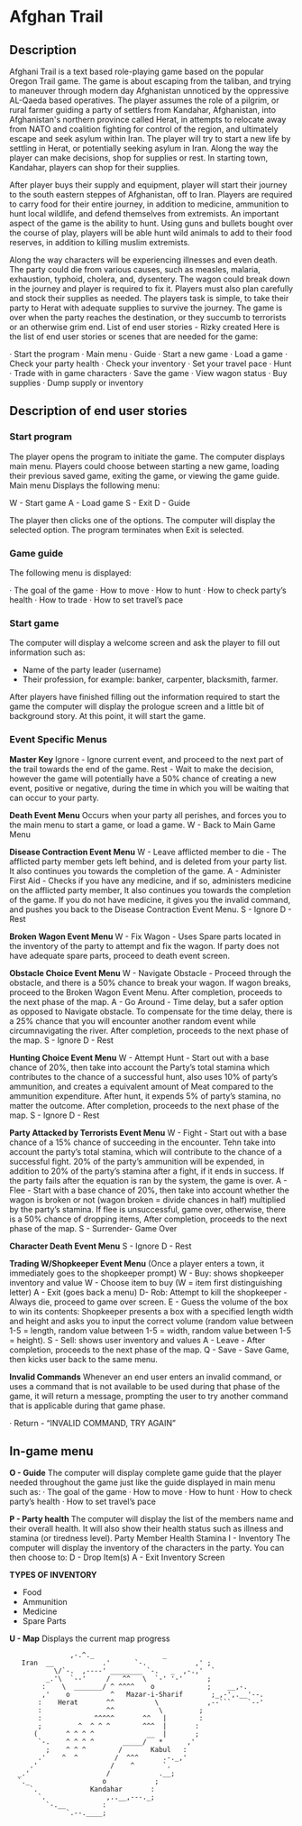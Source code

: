 # Afghan Trail      
## Description
Afghani Trail is a text based role-playing game based on the popular Oregon Trail game. The game is about escaping from the taliban, and trying to maneuver through modern day Afghanistan unnoticed by the oppressive AL-Qaeda based operatives. The player assumes the role of a pilgrim, or rural farmer guiding a party of settlers from Kandahar, Afghanistan, into Afghanistan's northern province called Herat, in attempts to relocate away from NATO and coalition fighting for control of the region, and ultimately escape and seek asylum within Iran. The player will try to start a new life by settling in Herat, or potentially seeking asylum in Iran. Along the way the player can make decisions, shop for supplies or rest. In starting town, Kandahar, players can shop for their supplies.

After player buys their supply and equipment, player will start their journey to the south eastern steppes of Afghanistan, off to Iran. Players are required to carry food for their entire journey, in addition to medicine, ammunition to hunt local wildlife, and defend themselves from extremists. An important aspect of the game is the ability to hunt. Using guns and bullets bought over the course of play, players will be able hunt wild animals to add to their food reserves, in addition to killing muslim extremists.

Along the way characters will be experiencing illnesses and even death. The party could die from various causes, such as measles, malaria, exhaustion, typhoid, cholera, and, dysentery. The wagon could break down in the journey and player is required to fix it. Players must also plan carefully and stock their supplies as needed. The players task is simple, to take their party to Herat with adequate supplies to survive the journey. The game is over when the party reaches the destination, or they succumb to terrorists or an otherwise grim end.
List of end user stories - Rizky created 
Here is the list of end user stories or scenes that are needed for the game:

·         Start the program
·         Main menu
·         Guide
·         Start a new game
·         Load a game
·         Check your party health
·         Check your inventory
·         Set your travel pace
·         Hunt
·         Trade with in game characters
·         Save the game
·         View wagon status
·         Buy supplies
·         Dump supply or inventory

## Description of end user stories
### Start program 
The player opens the program to initiate the game. The computer displays main menu. Players could choose between starting a new game, loading their previous saved game, exiting the game, or viewing the game guide.
Main menu
Displays the following menu:

W - Start game
A - Load game
S - Exit
D - Guide

The player then clicks one of the options. The computer will display the selected option. The program terminates when Exit is selected.

### Game guide
The following menu is displayed:

·         The goal of the game
·         How to move
·         How to hunt
·         How to check party’s health
·         How to trade
·         How to set travel’s pace

### Start game
The computer will display a welcome screen and ask the player to fill out information such as:           
- Name of the party leader (username)
- Their profession, for example: banker, carpenter, blacksmith, farmer.

After players have finished filling out the information required to start the game the computer will display the prologue screen and a little bit of background story. At this point, it will start the game.

### Event Specific Menus
**Master Key** 
Ignore - Ignore current event, and proceed to the next part of the trail towards the end of the game.
Rest - Wait to make the decision, however the game will potentially have a 50% chance of creating a new event, positive or negative, during the time in which you will be waiting that can occur to your party.


**Death Event Menu** 
Occurs when your party all perishes, and forces you to the main menu to start a game, or load a game.
W - Back to Main Game Menu

**Disease Contraction Event Menu** 
W - Leave afflicted member to die - The afflicted party member gets left behind, and is deleted from your party list. It also continues you towards the completion of the game.
A - Administer First Aid - Checks if you have any medicine, and if so, administers medicine on the afflicted party member,  It also continues you towards the completion of the game. If you do not have medicine, it gives you the invalid command, and pushes you back to the Disease Contraction Event Menu.
S - Ignore
D - Rest

**Broken Wagon Event Menu** 
W - Fix Wagon - Uses Spare parts located in the inventory of the party to attempt and fix the wagon. If party does not have adequate spare parts, proceed to death event screen. 

**Obstacle Choice Event Menu**
W - Navigate Obstacle - Proceed through the obstacle, and there is a 50% chance to break your wagon. If wagon breaks, proceed to the Broken Wagon Event Menu. After completion, proceeds to the next phase of the map.
A - Go Around - Time delay, but a safer option as opposed to Navigate obstacle. To compensate for the time delay, there is a 25% chance that you will encounter another random event while circumnavigating the river. After completion, proceeds to the next phase of the map.
S - Ignore
D - Rest

**Hunting Choice Event Menu**
W - Attempt Hunt - Start out with a base chance of 20%, then take into account the Party’s total stamina which contributes to the chance of a successful hunt, also uses 10% of party’s ammunition, and creates a equivalent amount of Meat compared to the ammunition expenditure. After hunt, it expends 5% of party’s stamina, no matter the outcome. After completion, proceeds to the next phase of the map.
S - Ignore
D - Rest

**Party Attacked by Terrorists Event Menu**
W - Fight - Start out with a base chance of a 15% chance of succeeding in the encounter. Tehn take into account the party’s total stamina, which will contribute to the chance of a successful fight. 20% of the party’s ammunition will be expended, in addition to 20% of the party’s stamina after a fight, if it ends in success. If the party fails after the equation is ran by the system, the game is over. 
A - Flee - Start with a base chance of 20%, then take into account whether the wagon is broken or not (wagon broken = divide chances in half) multiplied by the party’s stamina. If flee is unsuccessful, game over, otherwise, there is a 50% chance of dropping items, After completion, proceeds to the next phase of the map.
S - Surrender- Game Over

**Character Death Event Menu**
S - Ignore 
D - Rest

**Trading W/Shopkeeper Event Menu** (Once a player enters a town, it immediately goes to the shopkeeper prompt)
W - Buy: shows shopkeeper inventory and value
	W - Choose item to buy (W = item first distinguishing letter)
A  - Exit (goes back a menu)
D- Rob: Attempt to kill the shopkeeper
	-Always die, proceed to game over screen.
E - Guess the volume of the box to win its contents: Shopkeeper presents a box with a specified length width and height and asks you to input the correct volume (random value between 1-5 = length, random value between 1-5 = width, random value between 1-5 = height).
S - Sell: shows user inventory and values
A - Leave - After completion, proceeds to the next phase of the map.
Q - Save - Save Game, then kicks user back to the same menu.


**Invalid Commands**
Whenever an end user enters an invalid command, or uses a command that is not available to be used during that phase of the game, it will return a message, prompting the user to try another command that is applicable during that game phase. 

·         Return - “INVALID COMMAND, TRY AGAIN”

## In-game menu

**O - Guide**
The computer will display complete game guide that the player needed throughout the game just like the guide displayed in main menu such as:
·         The goal of the game
·         How to move
·         How to hunt
·         How to check party’s health
·         How to set travel’s pace


**P - Party health**
The computer will display the list of the members name and their overall health. It will also show their health status such as illness and stamina (or tiredness level).
	Party Member
Health
Stamina
I - Inventory
The computer will display the inventory of the characters in the party. You can then choose to:
D - Drop Item(s)
A - Exit Inventory Screen

**TYPES OF INVENTORY**
- Food 
- Ammunition
- Medicine
- Spare Parts



**U - Map**
Displays the current map progress 

                   ,-.^._                 _
       Iran  __            .'      `-.            ,' ;
               \/`-.  ,----' ________ `-.   _  ,-.,'  `
             _.'\  `--'     /   ^^   \  `-' '-'      ;
            :    \  _______/ ^ ^^^^    o             ;    __,-.
            ,'    o          ^   Mazar-i-Sharif       ;_,-',.__'--.
           :    Herat       ^^          \            ,--```    `--'
           :                ^^           \         ;
           :             ^^^^^       ^^   |        :
           ;         ^  ^ ^ ^        ^^^  |       :
          (       ^ ^ ^ ^             __  |       ;
           `-.    ^ ^ ^ ^       _____/   *      ,'
             ;    ^ ^ ^        /       Kabul   :
           .'    ^  ^         /  ^^^      .-._,'
         .'                  /    ^       `.
      _.'                   /            .__;
      `._                  o            ;
         `.             Kandahar       :    
           `.               ,..__,---._;    
             `-.__         :                
                  `.--.____;   
 
                                           
                                           




 
